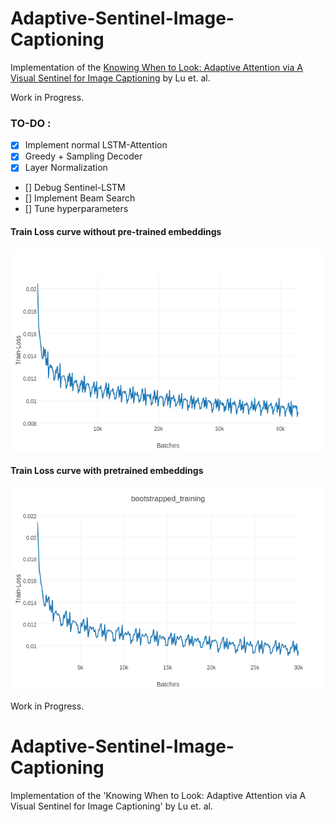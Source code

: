 # Adaptive-Sentinel-Image-Captioning
Implementation of the [Knowing When to Look: Adaptive Attention via A Visual Sentinel for Image Captioning](https://arxiv.org/abs/1612.01887) by Lu et. al.

Work in Progress. 

### TO-DO : 
- [x] Implement normal LSTM-Attention
- [x] Greedy + Sampling Decoder
- [x] Layer Normalization
- [] Debug Sentinel-LSTM
- [] Implement Beam Search
- [] Tune hyperparameters


#### Train Loss curve without pre-trained embeddings
![alt text](figures/trainloss_lstm_att.png)

#### Train Loss curve with pretrained embeddings
![alt text](figures/trainloss_lstm_att_pretrained.png)


Work in Progress. 

# Adaptive-Sentinel-Image-Captioning
Implementation of the 'Knowing When to Look: Adaptive Attention via A Visual Sentinel for Image Captioning' by Lu et. al.
